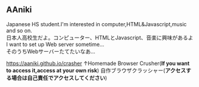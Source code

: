 ## AAniki
Japanese HS student.I'm interested in computer,HTML&Javascript,music and so on.<br>
日本人高校生だよ。コンピューター、HTMLとJavascript、音楽に興味があるよ<br>
I want to set up Web server sometime...<br>
そのうちWebサーバーたてたいなあ...<br>

https://aaniki.github.io/crasher
↑Homemade Browser Crusher(**If you want to access it,access at your own risk**)
 自作ブラウザクラッシャー(**アクセスする場合は自己責任でアクセスしてください**)
